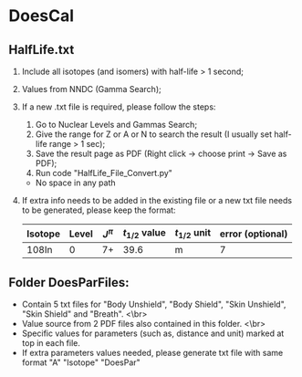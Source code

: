 # DoesCal

## HalfLife.txt
1. Include all isotopes (and isomers) with half-life > 1 second;
2. Values from NNDC (Gamma Search);
3. If a new .txt file is required, please follow the steps:
   1. Go to Nuclear Levels and Gammas Search;
   2. Give the range for Z or A or N to search the result (I usually set half-life range > 1 sec);
   3. Save the result page as PDF (Right click -> choose print -> Save as PDF);
   4. Run code "HalfLife_File_Convert.py"
   
   * No space in any path
   
4. If extra info needs to be added in the existing file or a new txt file needs to be generated, please keep the format:

   |  Isotope   | Level  | $J^{\pi}$  | $t_{1/2}$ value | $t_{1/2}$ unit | error (optional) |
   |------------|--------|----------|---------------|--------------|------------------|
   | 108In      | 0      | 7+       | 39.6          | m            | 7                |




## Folder DoesParFiles:
* Contain 5 txt files for "Body Unshield", "Body Shield", "Skin Unshield", "Skin Shield" and "Breath". <\br>
* Value source from 2 PDF files also contained in this folder. <\br>
* Specific values for parameters (such as, distance and unit) marked at top in each file.
* If extra parameters values needed, please generate txt file with same format "A" "Isotope" "DoesPar"
